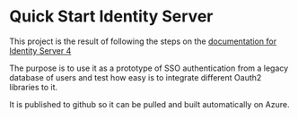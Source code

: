 # Quick Start Identity Server

This project is the result of following the steps on the [documentation for Identity Server 4](https://identityserver4.readthedocs.io/en/release/quickstarts/0_overview.html)

The purpose is to use it as a prototype of SSO authentication from a legacy database of users and test how easy is to integrate different Oauth2 libraries to it.

It is published to github so it can be pulled and built automatically on Azure.



